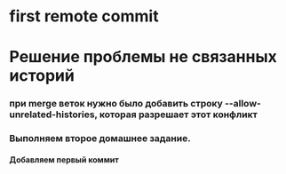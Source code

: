 # first remote commit

# Решение проблемы не связанных историй

### при merge веток нужно было добавить строку --allow-unrelated-histories, которая разрешает этот конфликт

### Выполняем второе домашнее задание.

#### Добавляем первый коммит

